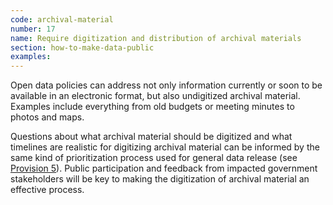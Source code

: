 ```yaml
---
code: archival-material
number: 17
name: Require digitization and distribution of archival materials
section: how-to-make-data-public
examples:
---
```


<p>Open data policies can address not only information currently or soon to be available in an electronic format, but also undigitized archival material. Examples include everything from old budgets or meeting minutes to photos and maps.</p>
<p>Questions about what archival material should be digitized and what timelines are realistic for digitizing archival material can be informed by the same kind of prioritization process used for general data release (see <a href="http://sunlightfoundation.com/opendataguidelines/#prioritization">Provision 5</a>). Public participation and feedback from impacted government stakeholders will be key to making the digitization of archival material an effective process.</p>
